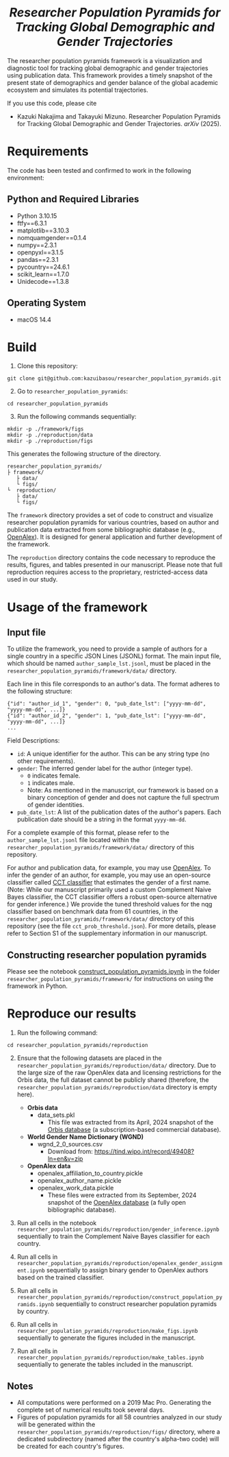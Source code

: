 <h1 align="center">
<i>Researcher Population Pyramids for Tracking Global Demographic and Gender Trajectories</i>
</h1>

<!-- <p align="center">
<a href="https://github.com/kazuibasou/hyper-dk-series/blob/main/LICENSE" target="_blank">
<img alt="License: MIT" src="https://img.shields.io/github/license/kazuibasou/hyperneo">
</a>

<a href="https://arxiv.org/abs/2106.12162" target="_blank">
<img alt="ARXIV: 2106.12162" src="https://img.shields.io/badge/arXiv-2106.12162-red.svg">
</a>

</p> -->

The researcher population pyramids framework is a visualization and diagnostic tool for tracking global demographic and gender trajectories using publication data. 
This framework provides a timely snapshot of the present state of demographics and gender balance of the global academic ecosystem and simulates its potential trajectories.

If you use this code, please cite

- Kazuki Nakajima and Takayuki Mizuno. Researcher Population Pyramids for Tracking Global Demographic and Gender Trajectories. *arXiv* (2025).


# Requirements

The code has been tested and confirmed to work in the following environment:

## Python and Required Libraries

- Python 3.10.15
- ftfy==6.3.1
- matplotlib==3.10.3
- nomquamgender==0.1.4
- numpy==2.3.1
- openpyxl==3.1.5
- pandas==2.3.1
- pycountry==24.6.1
- scikit_learn==1.7.0
- Unidecode==1.3.8

## Operating System

- macOS 14.4


# Build

1. Clone this repository:
```
git clone git@github.com:kazuibasou/researcher_population_pyramids.git
```

2. Go to `researcher_population_pyramids`:
```
cd researcher_population_pyramids
```

3. Run the following commands sequentially:
```
mkdir -p ./framework/figs
mkdir -p ./reproduction/data
mkdir -p ./reproduction/figs
```

This generates the following structure of the directory.

    researcher_population_pyramids/
    ├ framework/
       ├ data/
       └ figs/
    └  reproduction/
       ├ data/
       └ figs/

The `framework` directory provides a set of code to construct and visualize researcher population pyramids for various countries, based on author and publication data extracted from some bibliographic database (e.g., [OpenAlex](https://openalex.org/)). 
It is designed for general application and further development of the framework.

The `reproduction` directory contains the code necessary to reproduce the results, figures, and tables presented in our manuscript. 
Please note that full reproduction requires access to the proprietary, restricted-access data used in our study.


# Usage of the framework

## Input file

To utilize the framework, you need to provide a sample of authors for a single country in a specific JSON Lines (JSONL) format. 
The main input file, which should be named `author_sample_lst.jsonl`, must be placed in the `researcher_population_pyramids/framework/data/` directory.

Each line in this file corresponds to an author's data. 
The format adheres to the following structure:

```jsonl
{"id": "author_id_1", "gender": 0, "pub_date_lst": ["yyyy-mm-dd", "yyyy-mm-dd", ...]}
{"id": "author_id_2", "gender": 1, "pub_date_lst": ["yyyy-mm-dd", "yyyy-mm-dd", ...]}
...
```

Field Descriptions:

- ``id``: A unique identifier for the author. This can be any string type (no other requirements).
- ``gender``: The inferred gender label for the author (integer type).
    - ``0`` indicates female.
    - ``1`` indicates male.
    - Note: As mentioned in the manuscript, our framework is based on a binary conception of gender and does not capture the full spectrum of gender identities.
- ``pub_date_lst``: A list of the publication dates of the author's papers. Each publication date should be a string in the format ``yyyy-mm-dd``.

For a complete example of this format, please refer to the ``author_sample_lst.jsonl`` file located within the ``researcher_population_pyramids/framework/data/`` directory of this repository.

For author and publication data, for example, you may use [OpenAlex](https://openalex.org/). 
To infer the gender of an author, for example, you may use an open-source classifier called [CCT classifier](https://github.com/ianvanbuskirk/nomquamgender) that estimates the gender of a first name. 
(Note: While our manuscript primarily used a custom Complement Naive Bayes classifier, the CCT classifier offers a robust open-source alternative for gender inference.) 
We provide the tuned threshold values for the nqg classifier based on benchmark data from 61 countries, in the `researcher_population_pyramids/framework/data/` directory of this repository (see the file `cct_prob_threshold.json`). 
For more details, please refer to Section S1 of the supplementary information in our manuscript.

## Constructing researcher population pyramids

Please see the notebook [construct_population_pyramids.ipynb](https://github.com/kazuibasou/researcher_population_pyramids/blob/main/py/construct_population_pyramids.ipynb) in the folder ``researcher_population_pyramids/framework/`` for instructions on using the framework in Python.

# Reproduce our results

1. Run the following command:
```
cd researcher_population_pyramids/reproduction
```

2. Ensure that the following datasets are placed in the `researcher_population_pyramids/reproduction/data/` directory. Due to the large size of the raw OpenAlex data and licensing restrictions for the Orbis data, the full dataset cannot be publicly shared (therefore, the `researcher_population_pyramids/reproduction/data` directory is empty here).
    - **Orbis data**
        - data_sets.pkl
            - This file was extracted from its April, 2024 snapshot of the [Orbis database](https://www.moodys.com/web/en/us/capabilities/company-reference-data/orbis.html) (a subscription-based commercial database). 
    - **World Gender Name Dictionary (WGND)**
        - wgnd_2_0_sources.csv
            - Download from: https://tind.wipo.int/record/49408?ln=en&v=zip
    - **OpenAlex data**
        - openalex_affiliation_to_country.pickle
        - openalex_author_name.pickle
        - openalex_work_data.pickle
            - These files were extracted from its September, 2024 snapshot of the [OpenAlex database](https://openalex.org/) (a fully open bibliographic database).

3. Run all cells in the notebook `researcher_population_pyramids/reproduction/gender_inference.ipynb` sequentially to train the Complement Naive Bayes classifier for each country.

4. Run all cells in `researcher_population_pyramids/reproduction/openalex_gender_assignment.ipynb` sequentially to assign binary gender to OpenAlex authors based on the trained classifier.

5. Run all cells in `researcher_population_pyramids/reproduction/construct_population_pyramids.ipynb` sequentially to construct researcher population pyramids by country.

6. Run all cells in `researcher_population_pyramids/reproduction/make_figs.ipynb` sequentially to generate the figures included in the manuscript.

7. Run all cells in `researcher_population_pyramids/reproduction/make_tables.ipynb` sequentially to generate the tables included in the manuscript.

## Notes
- All computations were performed on a 2019 Mac Pro. Generating the complete set of numerical results took several days.
- Figures of population pyramids for all 58 countries analyzed in our study will be generated within the `researcher_population_pyramids/reproduction/figs/` directory, where a dedicated subdirectory (named after the country's alpha-two code) will be created for each country's figures.
